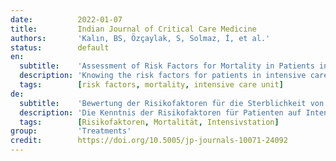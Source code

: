 ```yaml
---
date:          2022-01-07
title:         Indian Journal of Critical Care Medicine
authors:       'Kalın, BS, Özçaylak, S, Solmaz, İ, et al.'
status:        default
en:
  subtitle:    'Assessment of Risk Factors for Mortality in Patients in Medical Intensive Care Unit of a Tertiary Hospital'
  description: 'Knowing the risk factors for patients in intensive care units (ICUs) facilitates patients management. The goal of this study was to determine the risk agents that influence our medical ICU mortality. This 11-month retrospective trial was managed in the medical ICU. In this study, 340 patients who were followed up for at least 24 hours in ICUs were accepted. The clinical data on patients were recorded retrospectively, and the mortality-related factors were analyzed. A regression analysis was also performed to determine the independent risk factors for ICU mortality. The median age was 73 (53–82) years. The death rate was 23.8%. Length of stay (LOS) in ICU was 3 (2–5) days, and APACHE-II (acute physiologic and chronic health evaluation) score was 19 (13–25). The prevalence of chronic diseases was not dissimilar except acute and chronic renal failures among survivors and deceased patients. Acute and chronic renal failures were higher in deceased patients than in survivors and were statistically important [107 (41.3%) vs 47 (58%) and 38 (14.7%) vs 22 (27.2%)], respectively. In the binary logistic regression analysis, age, APACHE II score, need for invasive mechanical ventilation (IMV), decreased serum albumin levels, and increased creatinine levels were established to be independent risk factors for death, respectively. The most significant risk agents of death were determined through high APACHE II score, decreased serum albumin levels, and increased creatinine levels.'
  tags:        [risk factors, mortality, intensive care unit]
de:
  subtitle:    'Bewertung der Risikofaktoren für die Sterblichkeit von Patienten auf der medizinischen Intensivstation eines Tertiärkrankenhauses'
  description: 'Die Kenntnis der Risikofaktoren für Patienten auf Intensivstationen (ICU) erleichtert das Patientenmanagement. Ziel dieser Studie war es, die Risikofaktoren zu ermitteln, die die Sterblichkeit auf unserer medizinischen Intensivstation beeinflussen. Diese 11-monatige retrospektive Studie wurde auf der medizinischen Intensivstation durchgeführt. In diese Studie wurden 340 Patienten aufgenommen, die mindestens 24 Stunden lang auf der Intensivstation überwacht wurden. Die klinischen Daten der Patienten wurden retrospektiv erfasst und die mit der Mortalität zusammenhängenden Faktoren wurden analysiert. Außerdem wurde eine Regressionsanalyse durchgeführt, um die unabhängigen Risikofaktoren für die Sterblichkeit auf der Intensivstation zu ermitteln. Das mediane Alter betrug 73 (53-82) Jahre. Die Sterberate lag bei 23,8 %. Die Aufenthaltsdauer auf der Intensivstation betrug 3 (2-5) Tage, und der APACHE-II-Score (acute physiologic and chronic health evaluation) lag bei 19 (13-25). Die Prävalenz der chronischen Erkrankungen war mit Ausnahme des akuten und chronischen Nierenversagens bei den Überlebenden und den verstorbenen Patienten nicht unähnlich. Akutes und chronisches Nierenversagen waren bei den verstorbenen Patienten häufiger als bei den Überlebenden und statistisch signifikant [107 (41,3 %) gegenüber 47 (58 %) bzw. 38 (14,7 %) gegenüber 22 (27,2 %)]. In der binären logistischen Regressionsanalyse wurden Alter, APACHE-II-Score, Notwendigkeit einer invasiven mechanischen Beatmung (IMV), verringerte Serumalbuminwerte und erhöhte Kreatininwerte als unabhängige Risikofaktoren für den Tod ermittelt. Die wichtigsten Risikofaktoren für den Tod wurden durch einen hohen APACHE-II-Score, verringerte Serumalbuminwerte und erhöhte Kreatininwerte bestimmt.' 
  tags:        [Risikofaktoren, Mortalität, Intensivstation]
group:         'Treatments'
credit:        https://doi.org/10.5005/jp-journals-10071-24092
---
```

